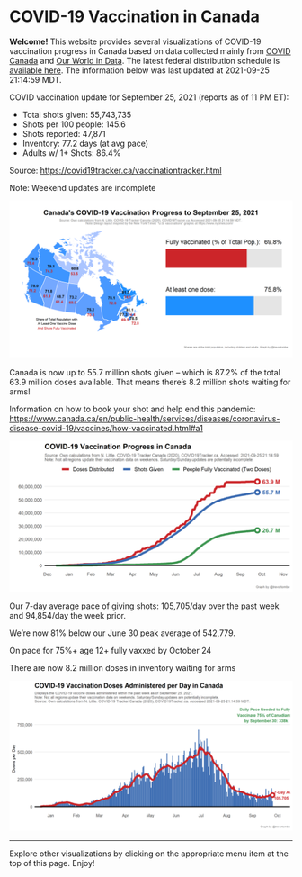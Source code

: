 COVID-19 Vaccination in Canada
==============================

**Welcome!** This website provides several visualizations of COVID-19
vaccination progress in Canada based on data collected mainly from
[COVID Canada](https://covid19tracker.ca/vaccinationtracker.html) and
[Our World in Data](https://ourworldindata.org/covid-vaccinations). The
latest federal distribution schedule is [available
here](https://www.canada.ca/en/public-health/services/diseases/2019-novel-coronavirus-infection/prevention-risks/covid-19-vaccine-treatment/vaccine-rollout.html).
The information below was last updated at 2021-09-25 21:14:59 MDT.

COVID vaccination update for September 25, 2021 (reports as of 11 PM
ET):

-   Total shots given: 55,743,735
-   Shots per 100 people: 145.6
-   Shots reported: 47,871
-   Inventory: 77.2 days (at avg pace)
-   Adults w/ 1+ Shots: 86.4%

Source:
<a href="https://covid19tracker.ca/vaccinationtracker.html" class="uri">https://covid19tracker.ca/vaccinationtracker.html</a>

Note: Weekend updates are incomplete

![](Plots/plot_main.png)

Canada is now up to 55.7 million shots given – which is 87.2% of the
total 63.9 million doses available. That means there’s 8.2 million shots
waiting for arms!

Information on how to book your shot and help end this pandemic:
<a href="https://www.canada.ca/en/public-health/services/diseases/coronavirus-disease-covid-19/vaccines/how-vaccinated.html#a1" class="uri">https://www.canada.ca/en/public-health/services/diseases/coronavirus-disease-covid-19/vaccines/how-vaccinated.html#a1</a>

![](Plots/plot_total.png)

Our 7-day average pace of giving shots: 105,705/day over the past week
and 94,854/day the week prior.

We’re now 81% below our June 30 peak average of 542,779.

On pace for 75%+ age 12+ fully vaxxed by October 24

There are now 8.2 million doses in inventory waiting for arms

![](Plots/pace_national.png)

------------------------------------------------------------------------

Explore other visualizations by clicking on the appropriate menu item at
the top of this page. Enjoy!
